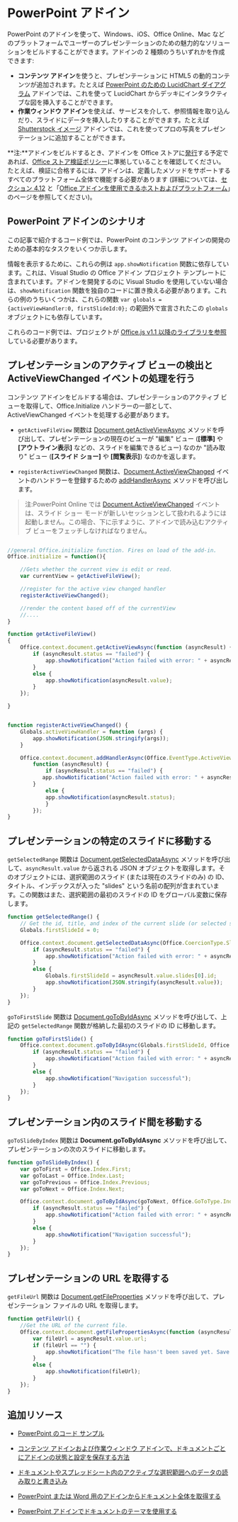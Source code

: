 # <a name="powerpoint-add-ins"></a>PowerPoint アドイン

PowerPoint のアドインを使って、Windows、iOS、Office Online、Mac などのプラットフォームでユーザーのプレゼンテーションのための魅力的なソリューションをビルドすることができます。アドインの 2 種類のうちいずれかを作成できます:

- **コンテンツ アドイン**を使うと、プレゼンテーションに HTML5 の動的コンテンツが追加されます。たとえば [PowerPoint のための LucidChart ダイアグラム](https://store.office.com/en-us/app.aspx?assetid=WA104380117&ui=en-US&rs=en-US&ad=US&clickedfilter=OfficeProductFilter%3APowerPoint&productgroup=PowerPoint&homprd=PowerPoint&sourcecorrid=950950b7-aa6c-4766-95fa-e75d37266c21&homappcat=Productivity&homapppos=3&homchv=2&appredirect=false) アドインでは、これを使って LucidChart からデッキにインタラクティブな図を挿入することができます。
- **作業ウィンドウ アドイン**を使えば、サービスを介して、参照情報を取り込んだり、スライドにデータを挿入したりすることができます。たとえば [Shutterstock イメージ](https://store.office.com/en-us/app.aspx?assetid=WA104380169&ui=en-US&rs=en-US&ad=US&clickedfilter=OfficeProductFilter%3APowerPoint&productgroup=PowerPoint&homprd=PowerPoint&sourcecorrid=950950b7-aa6c-4766-95fa-e75d37266c21&homappcat=Editor%2527s%2BPicks&homapppos=0&homchv=1&appredirect=false) アドインでは、これを使ってプロの写真をプレゼンテーションに追加することができます。 

>
  **注:**アドインをビルドするとき、アドインを Office ストアに[発行](../publish/publish.md)する予定であれば、[Office ストア検証ポリシー](https://msdn.microsoft.com/en-us/library/jj220035.aspx)に準拠していることを確認してください。たとえば、検証に合格するには、アドインは、定義したメソッドをサポートするすべてのプラットフォーム全体で機能する必要があります (詳細については、[セクション 4.12](https://msdn.microsoft.com/en-us/library/jj220035.aspx#Anchor_3) と「[Office アドインを使用できるホストおよびプラットフォーム](https://dev.office.com/add-in-availability)」のページを参照してください)。

## <a name="powerpoint-add-in-scenarios"></a>PowerPoint アドインのシナリオ

この記事で紹介するコード例では、PowerPoint のコンテンツ アドインの開発のための基本的なタスクをいくつか示します。 

情報を表示するために、これらの例は `app.showNotification` 関数に依存しています。これは、Visual Studio の Office アドイン プロジェクト テンプレートに含まれています。アドインを開発するのに Visual Studio を使用していない場合は、`showNotification` 関数を独自のコードに置き換える必要があります。これらの例のうちいくつかは、これらの関数 `var globals = {activeViewHandler:0, firstSlideId:0};` の範囲外で宣言されたこの `globals` オブジェクトにも依存しています。

これらのコード例では、プロジェクトが [Office.js v1.1 以降のライブラリを参照](../../docs/develop/referencing-the-javascript-api-for-office-library-from-its-cdn.md)している必要があります。


## <a name="detect-the-presentations-active-view-and-handle-the-activeviewchanged-event"></a>プレゼンテーションのアクティブ ビューの検出と ActiveViewChanged イベントの処理を行う

コンテンツ アドインをビルドする場合は、プレゼンテーションのアクティブ ビューを取得して、Office.Initialize ハンドラーの一部として、ActiveViewChanged イベントを処理する必要があります。


- `getActiveFileView` 関数は [Document.getActiveViewAsync](../../reference/shared/document.getactiveviewasync.md) メソッドを呼び出して、プレゼンテーションの現在のビューが "編集" ビュー (**[標準]** や **[アウトライン表示]** などの、スライドを編集できるビュー) なのか "読み取り" ビュー (**[スライド ショー]** や **[閲覧表示]**) なのかを返します。


- `registerActiveViewChanged` 関数は、[Document.ActiveViewChanged](../../reference/shared/document.activeviewchanged.md) イベントのハンドラーを登録するための [addHandlerAsync](../../reference/shared/document.addhandlerasync.md) メソッドを呼び出します。 
> 注:PowerPoint Online では [Document.ActiveViewChanged](../../reference/shared/document.activeviewchanged.md) イベントは、スライド ショー モードが新しいセッションとして扱われるようには起動しません。この場合、下に示すように、アドインで読み込むアクティブ ビューをフェッチしなければなりません。



```js

//general Office.initialize function. Fires on load of the add-in.
Office.initialize = function(){

    //Gets whether the current view is edit or read.
    var currentView = getActiveFileView();

    //register for the active view changed handler
    registerActiveViewChanged();

    //render the content based off of the currentView
    //....
}

function getActiveFileView()
{
    Office.context.document.getActiveViewAsync(function (asyncResult) {
        if (asyncResult.status == "failed") {
            app.showNotification("Action failed with error: " + asyncResult.error.message);
        }
        else {
            app.showNotification(asyncResult.value);
        }
    });

}


function registerActiveViewChanged() {
    Globals.activeViewHandler = function (args) {
        app.showNotification(JSON.stringify(args));
    }

    Office.context.document.addHandlerAsync(Office.EventType.ActiveViewChanged, Globals.activeViewHandler, 
        function (asyncResult) {
            if (asyncResult.status == "failed") {
           app.showNotification("Action failed with error: " + asyncResult.error.message);
        }
            else {
            app.showNotification(asyncResult.status);
            }
        });
}
```
    

## <a name="navigate-to-a-particular-slide-in-the-presentation"></a>プレゼンテーションの特定のスライドに移動する

`getSelectedRange` 関数は [Document.getSelectedDataAsync](../../reference/shared/document.getselecteddataasync.md) メソッドを呼び出して、`asyncResult.value` から返される JSON オブジェクトを取得します。そのオブジェクトには、選択範囲のスライド (または現在のスライドのみ) の ID、タイトル、インデックスが入った "slides" という名前の配列が含まれています。この関数はまた、選択範囲の最初のスライドの ID をグローバル変数に保存します。


```js
function getSelectedRange() {
    // Get the id, title, and index of the current slide (or selected slides) and store the first slide id */
    Globals.firstSlideId = 0;

    Office.context.document.getSelectedDataAsync(Office.CoercionType.SlideRange, function (asyncResult) {
        if (asyncResult.status == "failed") {
            app.showNotification("Action failed with error: " + asyncResult.error.message);
        }
        else {
            Globals.firstSlideId = asyncResult.value.slides[0].id;
            app.showNotification(JSON.stringify(asyncResult.value));
        }
    });
}
```

`goToFirstSlide` 関数は [Document.goToByIdAsync](../../reference/shared/document.gotobyidasync.md) メソッドを呼び出して、上記の `getSelectedRange` 関数が格納した最初のスライドの ID に移動します。




```js
function goToFirstSlide() {
    Office.context.document.goToByIdAsync(Globals.firstSlideId, Office.GoToType.Slide, function (asyncResult) {
        if (asyncResult.status == "failed") {
            app.showNotification("Action failed with error: " + asyncResult.error.message);
        }
        else {
            app.showNotification("Navigation successful");
        }
    });
}
```


## <a name="navigate-between-slides-in-the-presentation"></a>プレゼンテーション内のスライド間を移動する

`goToSlideByIndex` 関数は **Document.goToByIdAsync** メソッドを呼び出して、プレゼンテーションの次のスライドに移動します。


```js
function goToSlideByIndex() {
    var goToFirst = Office.Index.First;
    var goToLast = Office.Index.Last;
    var goToPrevious = Office.Index.Previous;
    var goToNext = Office.Index.Next;

    Office.context.document.goToByIdAsync(goToNext, Office.GoToType.Index, function (asyncResult) {
        if (asyncResult.status == "failed") {
            app.showNotification("Action failed with error: " + asyncResult.error.message);
        }
        else {
            app.showNotification("Navigation successful");
        }
    });
}
```

## <a name="get-the-url-of-the-presentation"></a>プレゼンテーションの URL を取得する

`getFileUrl` 関数は [Document.getFileProperties](../../reference/shared/document.getfilepropertiesasync.md) メソッドを呼び出して、プレゼンテーション ファイルの URL を取得します。


```js
function getFileUrl() {
    //Get the URL of the current file.
    Office.context.document.getFilePropertiesAsync(function (asyncResult) {
        var fileUrl = asyncResult.value.url;
        if (fileUrl == "") {
            app.showNotification("The file hasn't been saved yet. Save the file and try again");
        }
        else {
            app.showNotification(fileUrl);
        }
    });
}
```



## <a name="additional-resources"></a>追加リソース
- [PowerPoint のコード サンプル](https://dev.office.com/code-samples#?filters=powerpoint)

- [コンテンツ アドインおよび作業ウィンドウ アドインで、ドキュメントごとにアドインの状態と設定を保存する方法](../../docs/develop/persisting-add-in-state-and-settings.md#how-to-save-add-in-state-and-settings-per-document-for-content-and-task-pane-add-ins)

- [ドキュメントやスプレッドシート内のアクティブな選択範囲へのデータの読み取りと書き込み](../../docs/develop/read-and-write-data-to-the-active-selection-in-a-document-or-spreadsheet.md)
    
- [PowerPoint または Word 用のアドインからドキュメント全体を取得する](../../docs/develop/get-the-whole-document-from-an-add-in-for-powerpoint-or-word.md)
    
- [PowerPoint アドインでドキュメントのテーマを使用する](../powerpoint/use-document-themes-in-your-powerpoint-add-ins.md)
    
